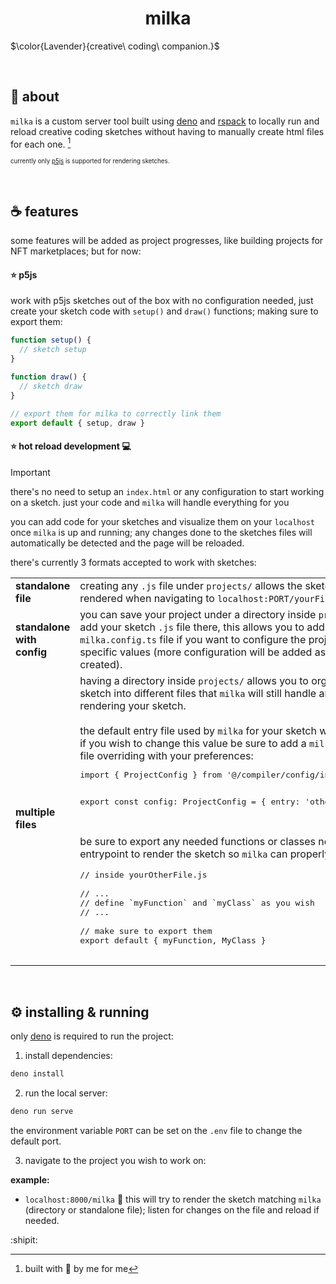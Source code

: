 <h1 align="center">milka</h1>

$\color{Lavender}{creative\ coding\ companion.}$

<br>
<h2>🐶 about</h2>

`milka` is a custom server tool built using [deno](https://deno.com/) and
[rspack](https://rspack.dev/) to locally run and reload creative coding sketches
without having to manually create html files for each one. [^1]

<sub><sup> currently only [p5js](https://p5js.org/) is supported for rendering
sketches. </sup></sub>

<br>
<h2>☕️ features</h2>

some features will be added as project progresses, like building projects for
NFT marketplaces; but for now:

#### ⭐️ p5js

work with p5js sketches out of the box with no configuration needed, just create
your sketch code with `setup()` and `draw()` functions; making sure to export
them:

```javascript
function setup() {
  // sketch setup
}

function draw() {
  // sketch draw
}

// export them for milka to correctly link them
export default { setup, draw }
```

#### ⭐️ hot reload development 💻

> [!IMPORTANT]
> there's no need to setup an `index.html` or any configuration to start working
> on a sketch. just your code and `milka` will handle everything for you

you can add code for your sketches and visualize them on your `localhost` once
`milka` is up and running; any changes done to the sketches files will
automatically be detected and the page will be reloaded.

there's currently 3 formats accepted to work with sketches:

<table>
<tr>
<td width="50%">
<strong>standalone file</strong>
</td>
<td width="50%">
creating any <code>.js</code> file under <code>projects/</code> allows the sketch to be rendered
  when navigating to <code>localhost:PORT/yourFile</code>.
</td>
</tr>
<tr>
<td width="50%">
<strong>standalone with config</strong>
</td>
<td width="50%">
you can save your project under a directory inside <code>projects/</code> and add your
  sketch <code>.js</code> file there, this allows you to add a <code>milka.config.ts</code> file if
  you want to configure the project with specific values (more configuration
  will be added as features are created).
</td>
</tr>
<tr>
<td width="50%">
<strong>multiple files</strong>
</td>
<td width="50%">
having a directory inside <code>projects/</code> allows you to organize your sketch into
  different files that <code>milka</code> will still handle and show when rendering your
  sketch.<br><br>
  the default entry file used by <code>milka</code> for your sketch will be <code>sketch.js</code>, if
  you wish to change this value be sure to add a <code>milka.config.ts</code> file
  overriding with your preferences:<br>
  <pre lang="ts">
import { ProjectConfig } from '@/compiler/config/index.ts'

export const config: ProjectConfig = { entry: 'otherEntryPoint', }
</pre><br> be sure to export any needed functions or classes needed for your
entrypoint to render the sketch so <code>milka</code> can properly link
them:<br>

<pre lang="js">
// inside yourOtherFile.js

// ...
// define `myFunction` and `myClass` as you wish
// ...

// make sure to export them
export default { myFunction, MyClass }
  </pre>
</td>
</tr>
</table>

<br>
<h2>⚙️ installing & running</h2>

only [deno](https://deno.com/) is required to run the project:

1. install dependencies:

```bash
deno install
```

2. run the local server:

```bash
deno run serve
```

the environment variable `PORT` can be set on the `.env` file to change the
default port.

3. navigate to the project you wish to work on:

<strong>example:</strong>

- `localhost:8000/milka` 🔗 this will try to render the sketch matching `milka`
  (directory or standalone file); listen for changes on the file and reload if
  needed.

:shipit:

[^1]: built with 🤍 by me for me
